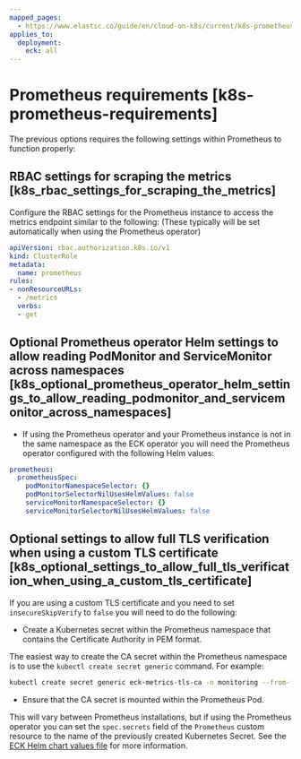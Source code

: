 ```yaml
---
mapped_pages:
  - https://www.elastic.co/guide/en/cloud-on-k8s/current/k8s-prometheus-requirements.html
applies_to:
  deployment:
    eck: all
---
```


# Prometheus requirements [k8s-prometheus-requirements]

The previous options requires the following settings within Prometheus to function properly:

## RBAC settings for scraping the metrics [k8s_rbac_settings_for_scraping_the_metrics]

Configure the RBAC settings for the Prometheus instance to access the metrics endpoint similar to the following: (These typically will be set automatically when using the Prometheus operator)

```yaml
apiVersion: rbac.authorization.k8s.io/v1
kind: ClusterRole
metadata:
  name: prometheus
rules:
- nonResourceURLs:
  - /metrics
  verbs:
  - get
```


## Optional Prometheus operator Helm settings to allow reading PodMonitor and ServiceMonitor across namespaces [k8s_optional_prometheus_operator_helm_settings_to_allow_reading_podmonitor_and_servicemonitor_across_namespaces]

* If using the Prometheus operator and your Prometheus instance is not in the same namespace as the ECK operator you will need the Prometheus operator configured with the following Helm values:

```yaml
prometheus:
  prometheusSpec:
    podMonitorNamespaceSelector: {}
    podMonitorSelectorNilUsesHelmValues: false
    serviceMonitorNamespaceSelector: {}
    serviceMonitorSelectorNilUsesHelmValues: false
```


## Optional settings to allow full TLS verification when using a custom TLS certificate [k8s_optional_settings_to_allow_full_tls_verification_when_using_a_custom_tls_certificate]

If you are using a custom TLS certificate and you need to set `insecureSkipVerify` to `false` you will need to do the following:

* Create a Kubernetes secret within the Prometheus namespace that contains the Certificate Authority in PEM format.

The easiest way to create the CA secret within the Prometheus namespace is to use the `kubectl create secret generic` command. For example:

```sh
kubectl create secret generic eck-metrics-tls-ca -n monitoring --from-file=ca.crt=/path/to/ca.pem
```

* Ensure that the CA secret is mounted within the Prometheus Pod.

This will vary between Prometheus installations, but if using the Prometheus operator you can set the `spec.secrets` field of the `Prometheus` custom resource to the name of the previously created Kubernetes Secret. See the [ECK Helm chart values file](https://github.com/elastic/cloud-on-k8s/tree/2.16/deploy/eck-operator/values.yaml) for more information.


